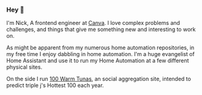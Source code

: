 ### Hey 👋

I'm Nick, A frontend engineer at [Canva](https://www.canva.com/). I love complex problems and challenges, and things that give me something new and interesting to work on.

As might be apparent from my numerous home automation repositories, in my free time I enjoy dabbling in home automation. I'm a huge evangelist of Home Assistant and use it to run my Home Automation at a few different physical sites.

On the side I run [100 Warm Tunas](https://100warmtunas.com), an social aggregation site, intended to predict triple j's Hottest 100 each year.

